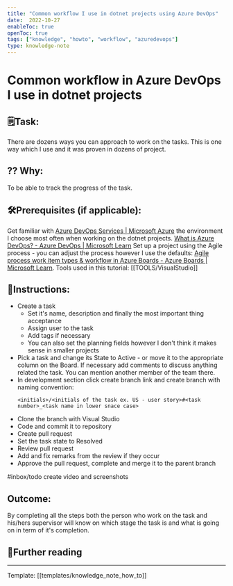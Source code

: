 ```yaml
---
title: "Common workflow I use in dotnet projects using Azure DevOps"
date:  2022-10-27
enableToc: true
openToc: true
tags: ["knowledge", "howto", "workflow", "azuredevops"]
type: knowledge-note
---
```


# Common workflow in Azure DevOps I use in dotnet projects

## 🗒️Task:
There are dozens ways you can approach to work on the tasks. This is one way which I use and it was proven in dozens of project.

## ?? Why:
To be able to track the progress of the task.

## 🛠️Prerequisites (if applicable): 
Get familiar with [Azure DevOps Services | Microsoft Azure](https://azure.microsoft.com/pl-pl/products/devops/)  the environment I choose most often when working on the dotnet projects.
[What is Azure DevOps? - Azure DevOps | Microsoft Learn](https://learn.microsoft.com/en-us/azure/devops/user-guide/what-is-azure-devops?view=azure-devops)
Set up a project using the Agile process - you can adjust the process however I use the defaults: [Agile process work item types & workflow in Azure Boards - Azure Boards | Microsoft Learn](https://learn.microsoft.com/en-us/azure/devops/boards/work-items/guidance/agile-process-workflow?view=azure-devops).
Tools used in this tutorial:
[[TOOLS/VisualStudio]]

## 📝Instructions:

- Create a task
	- Set it's name, description and finally the most important thing acceptance 
	- Assign user to the task
	- Add tags if necessary
	- You can also set the planning fields however I don't think it makes sense in smaller projects
- Pick a task and change its State to Active - or move it to the appropriate column on the Board. If necessary add comments to discuss anything related the task. You can mention another member of the team there.
- In development section click create branch link and create branch with naming convention: 
	```
  <initials>/<initials of the task ex. US - user story>#<task number>_<task name in lower snace case>
	```
- Clone the branch with Visual Studio
- Code and commit it to repository
- Create pull request
- Set the task state to Resolved
- Review pull request
- Add and fix remarks from the review if they occur
- Approve the pull request, complete and merge it to the parent branch

#inbox/todo create video and screenshots

## Outcome:
By completing all the steps both the person who work on the task and his/hers supervisor will know on which stage the task is and what is going on in term of it's completion.

## 📖Further reading

---
Template: [[templates/knowledge_note_how_to]]